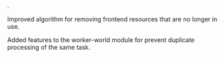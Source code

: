 .

Improved algorithm for removing frontend resources that are no longer in use.

Added features to the worker-world module for prevent duplicate processing of the same task.
